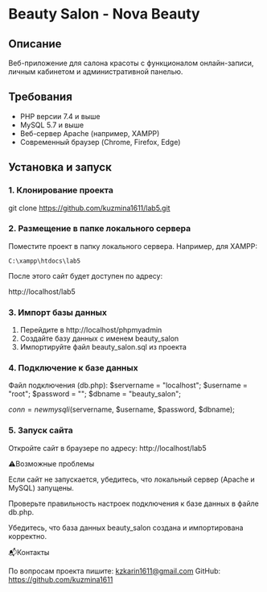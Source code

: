 # Beauty Salon - Nova Beauty

## Описание
Веб-приложение для салона красоты с функционалом онлайн-записи, личным кабинетом и административной панелью.

## Требования
- PHP версии 7.4 и выше
- MySQL 5.7 и выше
- Веб-сервер Apache (например, XAMPP)
- Современный браузер (Chrome, Firefox, Edge)

## Установка и запуск

### 1. Клонирование проекта


git clone https://github.com/kuzmina1611/lab5.git

### 2. Размещение в папке локального сервера
Поместите проект в папку локального сервера. Например, для XAMPP:

`C:\xampp\htdocs\lab5`

После этого сайт будет доступен по адресу:

http://localhost/lab5

### 3. Импорт базы данных
1. Перейдите в http://localhost/phpmyadmin
2. Создайте базу данных с именем beauty_salon
3. Импортируйте файл beauty_salon.sql из проекта

### 4. Подключение к базе данных
Файл подключения (db.php):
$servername = "localhost";
$username = "root";
$password = "";
$dbname = "beauty_salon";

$conn = new mysqli($servername, $username, $password, $dbname);

### 5. Запуск сайта
Откройте сайт в браузере по адресу:
http://localhost/lab5

⚠Возможные проблемы

Если сайт не запускается, убедитесь, что локальный сервер (Apache и MySQL) запущены.

Проверьте правильность настроек подключения к базе данных в файле db.php.

Убедитесь, что база данных beauty_salon создана и импортирована корректно.

📬Контакты

По вопросам проекта пишите: kzkarin1611@gmail.com
GitHub: https://github.com/kuzmina1611

